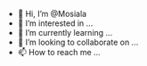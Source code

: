 - 👋 Hi, I’m @Mosiala
- 👀 I’m interested in ...
- 🌱 I’m currently learning ...
- 💞️ I’m looking to collaborate on ...
- 📫 How to reach me ...

<!---
Mosiala/Mosiala is a ✨ special ✨ repository because its `README.md` (this file) appears on your GitHub profile.
You can click the Preview link to take a look at your changes.
--->
